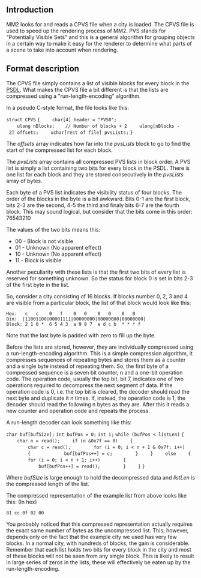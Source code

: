 ## Introduction

MM2 looks for and reads a CPVS file when a city is loaded. The CPVS file
is used to speed up the rendering process of MM2. PVS stands for
"Potentially Visible Sets" and this is a general algorithm for grouping
objects in a certain way to make it easy for the renderer to determine
what parts of a scene to take into account when rendering.

## Format description

The CPVS file simply contains a list of visible blocks for every block
in the [PSDL](PSDL "wikilink"). What makes the CPVS file a bit different
is that the lists are compressed using a "run-length-encoding"
algorithm.

In a pseudo C-style format, the file looks like this:

`struct CPVS`
`{`
`    char[4] header = "PVS0";`
`    ulong nBlocks;    // Number of blocks + 2`
`    ulong[nBlocks - 2] offsets;`
`    uchar[rest of file] pvsLists;`
`}`

The *offsets* array indicates how far into the *pvsLists* block to go to
find the start of the compressed list for each block.

The *pvsLists* array contains all compressed PVS lists in block order. A
PVS list is simply a list containing two bits for every block in the
PSDL. There is one list for each block and they are stored consecutively
in the *pvsLists* array of bytes.

Each byte of a PVS list indicates the visibility status of four blocks.
The order of the blocks in the byte is a bit awkward. Bits 0-1 are the
first block, bits 2-3 are the second, 4-5 the third and finaly bits 6-7
are the fourth block. This may sound logical, but consider that the bits
come in this order: 76543210

The values of the two bits means this:

  - 00 - Block is not visible
  - 01 - Unknown (No apparent effect)
  - 10 - Unknown (No apparent effect)
  - 11 - Block is visible

Another peculiarity with these lists is that the first two bits of every
list is reserved for something unknown. So the status for block 0 is set
in bits 2-3 of the first byte in the list.

So, consider a city consisting of 16 blocks. If blocks number 0, 2, 3
and 4 are visible from a particular block, the list of that block would
look like this:

`Hex:   c   c    0   f    0   0    0   0    0   0`
`Bin:  |11001100|00001111|00000000|00000000|00000000|`
`Block: 2 1 0 *  6 5 4 3  a 9 8 7  e d c b  * * * f`

Note that the last byte is padded with zero to fill up the byte.

Before the lists are stored, however, they are individually compressed
using a run-length-encoding algorithm. This is a simple compression
algorithm, it compresses sequences of repeating bytes and stores them as
a counter and a single byte instead of repeating them. So, the first
byte of a compressed sequence is a seven bit counter, n and a one-bit
operation code. The operation code, usually the top bit, bit 7,
indicates one of two operations required to decompress the next segment
of data. If the operation code is 0, i.e. the top bit is cleared, the
decoder should read the next byte and duplicate it n times. If, instead,
the operation code is 1, the decoder should read the following n bytes
as they are. After this it reads a new counter and operation code and
repeats the process.

A run-length decoder can look something like this:

`char buf[bufSize];`
`int bufPos = 0;`
`int i;`
`while (bufPos < listLen)`
`{`
`    char n = read();`
`    if (n &0x7f == 0)`
`    {`
`        char c = read();`
`        for (i = 0; i < n + 1 & 0x7f; i++)`
`        {`
`            buf[bufPos++] = c;`
`        }`
`    }`
`    else`
`    {`
`        for (i = 0; i < n + 1; i++)`
`        {`
`            buf[bufPos++] = read();`
`        }`
`    }`
`}`

Where *bufSize* is large enough to hold the decompressed data and
*listLen* is the compressed length of the list.

The compressed representation of the example list from above looks like
this: (In hex)

`81 cc 0f 02 00`

You probably noticed that this compressed representation actually
requires the exact same number of bytes as the uncompressed list. This,
however, depends only on the fact that the example city we used has very
few blocks. In a normal city, with hundreds of blocks, the gain is
considerable. Remember that each list holds two bits for every block in
the city and most of these blocks will not be seen from any single
block. This is likely to result in large series of zeros in the lists,
these will effectively be eaten up by the run-length-encoding.